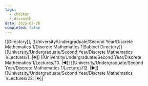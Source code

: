 ```yaml
---
tags:
  - chapter
  - discmath
date: 2025-02-20
completed: false
---
```

[[Directory]], [[University/Undergraduate/Second Year/Discrete Mathematics 1/Discrete Mathematics 1|Subject Directory]]
[[University/Undergraduate/Second Year/Discrete Mathematics 1/Lectures/1. |🞀🞀]] [[University/Undergraduate/Second Year/Discrete Mathematics 1/Lectures/10. |◀]] [[University/Undergraduate/Second Year/Discrete Mathematics 1/Lectures/12. |▶]] [[University/Undergraduate/Second Year/Discrete Mathematics 1/Lectures/22. |🞂🞂]]
# 
## 
### 
